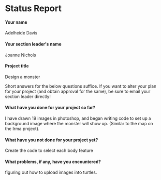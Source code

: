 # Status Report

#### Your name

Adelheide Davis

#### Your section leader's name

Joanne Nichols

#### Project title

Design a monster

Short answers for the below questions suffice. If you want to alter your plan for your project (and obtain approval for the same), be sure to email your section leader directly!

#### What have you done for your project so far?

I have drawn 19 images in photoshop, and began writing code to set up a background image where the monster will show up. (Similar to the map on the Irma project). 

#### What have you not done for your project yet?

Create the code to select each body feature

#### What problems, if any, have you encountered?

figuring out how to upload images into turtles.
